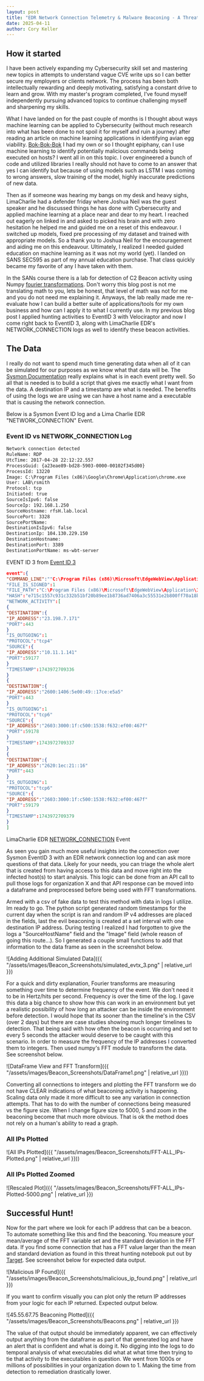 ```yaml
---
layout: post
title: "EDR Network Connection Telemetry & Malware Beaconing - A Threat Hunt"
date: 2025-04-11
author: Cory Keller
---
```


## How it started

I have been actively expanding my Cybersecurity skill set and mastering new topics in attempts to understand vague CVE write ups so I can better secure my employers or clients network. The process has been both intellectually rewarding and deeply motivating, satisfying a constant drive to learn and grow. With my master's program completed, I’ve found myself independently pursuing advanced topics to continue challenging myself and sharpening my skills.

What I have landed on for the past couple of months is I thought about ways machine learning can be applied to Cybersecurity (without much research into what has been done to not spoil it for myself and ruin a journey) after reading an article on machine learning applications in identifying avian egg viability. [Bok-Bok-Bok][egg-viability] I had my own or so I thought epiphany, can I use machine learning to identify potentially malicious commands being executed on hosts? I went all in on this topic. I over engineered a bunch of code and utilized libraries I really should not have to come to an answer that yes I can identify but because of using models such as LSTM I was coming to wrong answers, slow training of the model, highly inaccurate predictions of new data. 

Then as if someone was hearing my bangs on my desk and heavy sighs, LimaCharlie had a defender friday where Joshua Neil was the guest speaker and he discussed things he has done with Cybersecurity and applied machine learning at a place near and dear to my heart. I reached out eagerly on linked in and asked to picked his brain and with zero hesitation he helped me and guided me on a reset of this endeavour. I switched up models, fixed pre processing of my dataset and trained with appropriate models. So a thank you to Joshua Neil for the encouragement and aiding me on this endeavour. Ultimately, I realized I needed guided education on machine learning as it was not my world (yet). I landed on SANS SEC595 as part of my annual education purchase. That class quickly became my favorite of any I have taken with them. 

In the SANs course there is a lab for detection of C2 Beacon activity using Numpy [fourier transformations][fourier]. Don't worry this blog post is not me translating math to you, lets be honest, that level of math was not for me and you do not need me explaining it. Anyways, the lab really made me re-evaluate how I can build a better suite of applications/tools for my own business and how can I apply it to what I currently use. In my previous blog post I applied hunting activities to EventID 3 with Velociraptor and now I come right back to EventID 3, along with LimaCharlie EDR's NETWORK_CONNECTION logs as well to identify these beacon activities.

## The Data

I really do not want to spend much time generating data when all of it can be simulated for our purposes as we know what that data will be. The [Sysmon Documentation][sysmon-docs] really explains what is in each event pretty well. So all that is needed is to build a script that gives me exactly what I want from the data. A destination IP and a timestamp are what is needed. The benefits of using the logs we are using we can have a host name and a executable that is causing the network connection.

Below is a Sysmon Event ID log and a Lima Charlie EDR "NETWORK_CONNECTION" Event.

### Event ID vs NETWORK_CONNECTION Log

```xml
Network connection detected
RuleName: RDP
UtcTime: 2017-04-28 22:12:22.557
ProcessGuid: {a23eae89-bd28-5903-0000-00102f345d00}
ProcessId: 13220
Image: C:\Program Files (x86)\Google\Chrome\Application\chrome.exe
User: LAB\rsmith
Protocol: tcp
Initiated: true
SourceIsIpv6: false
SourceIp: 192.168.1.250
SourceHostname: rfsH.lab.local
SourcePort: 3328
SourcePortName:
DestinationIsIpv6: false
DestinationIp: 104.130.229.150
DestinationHostname:
DestinationPort: 3389
DestinationPortName: ms-wbt-server
```

EVENT ID 3 from [Event ID 3][event-id-3]

```json
event":{
"COMMAND_LINE":""C:\Program Files (x86)\Microsoft\EdgeWebView\Application\134.0.3124.93\msedgewebview2.exe" --type=utility --utility-sub-type=network.mojom.NetworkService --lang=en-US --service-sandbox-type=none --no…"
"FILE_IS_SIGNED":1
"FILE_PATH":"C:\Program Files (x86)\Microsoft\EdgeWebView\Application\134.0.3124.93\msedgewebview2.exe"
"HASH":"e715c1557c931c332b51bf20b89ee1b8736ad7406a3c55531e2b800ff70a18b7"
"NETWORK_ACTIVITY":[
{
"DESTINATION":{
"IP_ADDRESS":"23.198.7.171"
"PORT":443
}
"IS_OUTGOING":1
"PROTOCOL":"tcp4"
"SOURCE":{
"IP_ADDRESS":"10.11.1.141"
"PORT":59177
}
"TIMESTAMP":1743972709336
}
{
"DESTINATION":{
"IP_ADDRESS":"2600:1406:5e00:49::17ce:e5a5"
"PORT":443
}
"IS_OUTGOING":1
"PROTOCOL":"tcp6"
"SOURCE":{
"IP_ADDRESS":"2603:3000:1f:c500:1538:f632:ef00:467f"
"PORT":59178
}
"TIMESTAMP":1743972709337
}
{
"DESTINATION":{
"IP_ADDRESS":"2620:1ec:21::16"
"PORT":443
}
"IS_OUTGOING":1
"PROTOCOL":"tcp6"
"SOURCE":{
"IP_ADDRESS":"2603:3000:1f:c500:1538:f632:ef00:467f"
"PORT":59179
}
"TIMESTAMP":1743972709379
}
]
```

LimaCharlie EDR [NETWORK_CONNECTION][lc-netconns] Event

As seen you gain much more useful insights into the connection over Sysmon EventID 3 with an EDR network connection log and can ask more questions of that data. Likely for your needs, you can triage the whole alert that is created from having access to this data and move right into the infected host(s) to start analysis. This logic can be done from an API call to pull those logs for organization X and that API response can be moved into a dataframe and preprocessed before being used with FFT transformations.

Armed with a csv of fake data to test this method with data in logs I utilize. Im ready to go. The python script generated random timestamps for the current day when the script is ran and random IP v4 addresses are placed in the fields, last the evil beaconing is created at a set interval with one destination IP address. During testing I realized I had forgotten to give the logs a "SourceHostName" field and the "Image" field (whole reason of going this route...). So I generated a couple small functions to add that information to the data frame as seen in the screenshot below.

![Adding Additional Simulated Data]({{ "/assets/images/Beacon_Screenshots/simulated_evtx_3.png" | relative_url }})

For a quick and dirty explanation, Fourier transforms are measuring something over time to determine frequency of the event. We don't need it to be in Hertz/hits per second. Frequency is over the time of the log. I gave this data a big chance to show how this can work in an environment but yet a realistic possibility of how long an attacker can be inside the environment before detection. I would hope that its sooner than the timeline's in the CSV (over 2 days) but there are case studies showing much longer timelines to detection. That being said with how often the beacon is occurring and set to every 5 seconds the attacker would deserve to be caught with this scenario. In order to measure the frequency of the IP addresses I converted them to integers. Then used numpy's FFT module to transform the data. See screenshot below.

![DataFrame View and FFT Transform]({{ "/assets/images/Beacon_Screenshots/DataFrame1.png" | relative_url }}))

Converting all connections to integers and plotting the FFT transform we do not have CLEAR indications of what beaconing activity is happening. Scaling data only made it more difficult to see any variation in connection attempts. That has to do with the number of connections being measured vs the figure size. When I change figure size to 5000, 5 and zoom in the beaconing become that much more obvious. That is ok the method does not rely on a human's ability to read a graph. 

### All IPs Plotted

![All IPs Plotted]({{ "/assets/images/Beacon_Screenshots/FFT-ALL_IPs-Plotted.png" | relative_url }}))

### All IPs Plotted Zoomed

![Rescaled Plot]({{ "/assets/images/Beacon_Screenshots/FFT-ALL_IPs-Plotted-5000.png" | relative_url }})

## Successful Hunt!

Now for the part where we look for each IP address that can be a beacon. To automate something like this and find the beaconing. You measure your mean/average of the FFT variable set and the standard deviation in the FFT data. If you find some connection that has a FFT value larger than the mean and standard deviation as found in this threat hunting notebook put out by [Target][target-beacon]. See screenshot below for expected data output. 

![Malicious IP Found]({{ "/assets/images/Beacon_Screenshots/malicious_ip_found.png" | relative_url }})

If you want to confirm visually you can plot only the return IP addresses from your logic for each IP returned. Expected output below. 

![45.55.67.75 Beaconing Plotted]({{ "/assets/images/Beacon_Screenshots/Beacons.png" | relative_url }})

The value of that output should be immediately apparent, we can effectively output anything from the dataframe as part of that generated log and have an alert that is confident and what is doing it. No digging into the logs to do temporal analysis of what executables did what at what time then trying to tie that activity to the executables in question. We went from 1000s or millions of possibilities in your organization down to 1. Making the time from detection to remediation drastically lower.

[sysmon-docs]: https://learn.microsoft.com/en-us/sysinternals/downloads/sysmon
[event-id-3]: https://www.ultimatewindowssecurity.com/securitylog/encyclopedia/event.aspx?source=Sysmon&eventID=3
[swift-config]:https://github.com/SwiftOnSecurity/sysmon-config
[egg-viability]: https://www.sciencedirect.com/science/article/pii/S2772375525000905
[fourier]: https://lpsa.swarthmore.edu/Fourier/Xforms/FXformIntro.html
[lc-netconns]: https://docs.limacharlie.io/v2/docs/reference-edr-events#networkconnections
[target-beacon]: https://github.com/target/Threat-Hunting/blob/master/Beacon%20Hunting/find_beacons_by_fourier.ipynb
